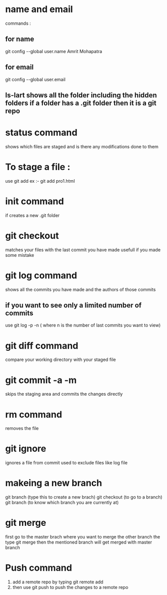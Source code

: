 # name and email
 commands :
 ## for name 
 git config --global user.name Amrit Mohapatra
 ## for email
git config --global user.email
## ls-lart shows all the folder including the hidden folders if a folder has a .git folder then it is a git repo
# status command
shows which files are staged and is there any modifications done to them 
# To stage a file :
use git add <file name>
ex :- git add pro1.html
# init command 
if creates a new .git folder
# git checkout 
matches your files with the last commit you have made usefull if you made some mistake
# git log command 
shows all the commits you have made and the authors of those commits
## if you want to see only a limited number of commits 
use git log -p -n ( where n is the number of last commits you want to view)
# git diff command
compare your working directory with your staged file 
# git commit -a -m <commit message>
skips the staging area and commits the changes directly
# rm command 
removes the file 
# git ignore 
ignores a file from commit 
used to exclude files like log file
# makeing a new branch
git branch <branch name >(type this to create a new brach)
git checkout <branch name >(to go to a branch)
git branch (to know which branch you are currently at)
# git merge 
first go to the master brach where you want to merge the other branch the type
git merge <branch name >
 then the mentioned branch will get merged with master branch
# Push command
1. add a remote repo by typing git remote add <name of the remote repo> <url of the repo on github>
2. then use git push <remote repo name> <branch name > to push the changes to a remote repo